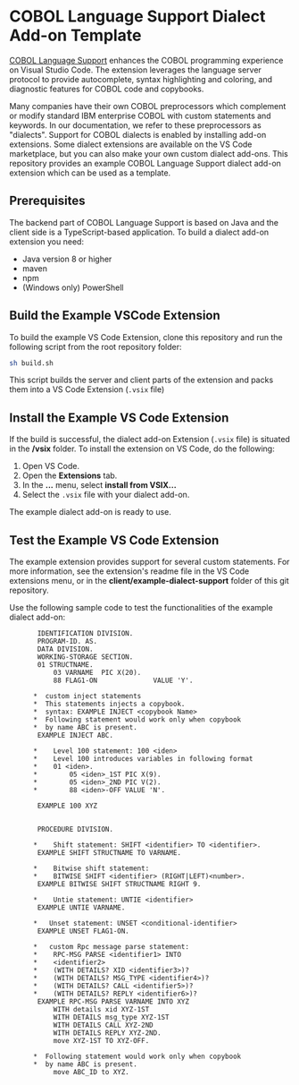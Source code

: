 # COBOL Language Support Dialect Add-on Template

[COBOL Language Support](https://github.com/eclipse-che4z/che-che4z-lsp-for-cobol) enhances the COBOL programming experience on Visual Studio Code. The extension leverages the language server protocol to provide autocomplete, syntax highlighting and coloring, and diagnostic features for COBOL code and copybooks. 

Many companies have their own COBOL preprocessors which complement or modify standard IBM enterprise COBOL with custom statements and keywords. In our documentation, we refer to these preprocessors as "dialects". Support for COBOL dialects is enabled by installing add-on extensions. Some dialect extensions are available on the VS Code marketplace, but you can also make your own custom dialect add-ons. This repository provides an example COBOL Language Support dialect add-on extension which can be used as a template.

## Prerequisites

The backend part of COBOL Language Support is based on Java and the client side is a TypeScript-based application.
To build a dialect add-on extension you need:

* Java version 8 or higher
* maven
* npm
* (Windows only) PowerShell

## Build the Example VSCode Extension

To build the example VS Code Extension, clone this repository and run the following script from the root repository folder:

```bash
sh build.sh
```

This script builds the server and client parts of the extension and packs them into a VS Code Extension (`.vsix` file)

## Install the Example VS Code Extension

If the build is successful, the dialect add-on Extension (`.vsix` file) is situated in the **/vsix** folder.
To install the extension on VS Code, do the following:

1. Open VS Code.
1. Open the **Extensions** tab.
1. In the **...** menu, select **install from VSIX...**
1. Select the `.vsix` file with your dialect add-on.

The example dialect add-on is ready to use.

## Test the Example VS Code Extension

The example extension provides support for several custom statements. For more information, see the extension's readme file in the VS Code extensions menu, or in the **client/example-dialect-support** folder of this git repository.

Use the following sample code to test the functionalities of the example dialect add-on:

```
       IDENTIFICATION DIVISION.
       PROGRAM-ID. AS.
       DATA DIVISION.
       WORKING-STORAGE SECTION.
       01 STRUCTNAME.
           03 VARNAME  PIC X(20).
           88 FLAG1-ON              VALUE 'Y'.

      *  custom inject statements
      *  This statements injects a copybook.
      *  syntax: EXAMPLE INJECT <copybook Name>
      *  Following statement would work only when copybook 
      *  by name ABC is present.
       EXAMPLE INJECT ABC.

      *    Level 100 statement: 100 <iden>
      *    Level 100 introduces variables in following format
      *    01 <iden>.
      *        05 <iden>_1ST PIC X(9).
      *        05 <iden>_2ND PIC V(2).
      *        88 <iden>-OFF VALUE 'N'.

       EXAMPLE 100 XYZ

      
       PROCEDURE DIVISION.

      *    Shift statement: SHIFT <identifier> TO <identifier>.
       EXAMPLE SHIFT STRUCTNAME TO VARNAME.

      *    Bitwise shift statement: 
      *    BITWISE SHIFT <identifier> (RIGHT|LEFT)<number>.
       EXAMPLE BITWISE SHIFT STRUCTNAME RIGHT 9.

      *    Untie statement: UNTIE <identifier>
       EXAMPLE UNTIE VARNAME.

      *   Unset statement: UNSET <conditional-identifier>
       EXAMPLE UNSET FLAG1-ON.

      *   custom Rpc message parse statement:  
      *    RPC-MSG PARSE <identifier1> INTO
      *    <identifier2>
      *    (WITH DETAILS? XID <identifier3>)?
      *    (WITH DETAILS? MSG_TYPE <identifier4>)?
      *    (WITH DETAILS? CALL <identifier5>)?
      *    (WITH DETAILS? REPLY <identifier6>)?
       EXAMPLE RPC-MSG PARSE VARNAME INTO XYZ
           WITH details xid XYZ-1ST
           WITH DETAILS msg_type XYZ-1ST
           WITH DETAILS CALL XYZ-2ND
           WITH DETAILS REPLY XYZ-2ND.
           move XYZ-1ST TO XYZ-OFF.

      *  Following statement would work only when copybook 
      *  by name ABC is present.
           move ABC_ID to XYZ.

```
